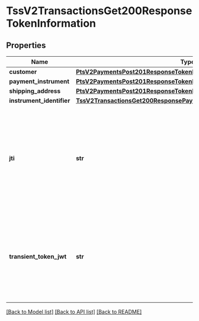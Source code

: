 # TssV2TransactionsGet200ResponseTokenInformation

## Properties
Name | Type | Description | Notes
------------ | ------------- | ------------- | -------------
**customer** | [**PtsV2PaymentsPost201ResponseTokenInformationCustomer**](PtsV2PaymentsPost201ResponseTokenInformationCustomer.md) |  | [optional] 
**payment_instrument** | [**PtsV2PaymentsPost201ResponseTokenInformationPaymentInstrument**](PtsV2PaymentsPost201ResponseTokenInformationPaymentInstrument.md) |  | [optional] 
**shipping_address** | [**PtsV2PaymentsPost201ResponseTokenInformationShippingAddress**](PtsV2PaymentsPost201ResponseTokenInformationShippingAddress.md) |  | [optional] 
**instrument_identifier** | [**TssV2TransactionsGet200ResponsePaymentInformationInstrumentIdentifier**](TssV2TransactionsGet200ResponsePaymentInformationInstrumentIdentifier.md) |  | [optional] 
**jti** | **str** | TMS Transient Token, 64 hexadecimal id value representing captured payment credentials (including Sensitive Authentication Data, e.g. CVV).  | [optional] 
**transient_token_jwt** | **str** | Flex API Transient Token encoded as JWT (JSON Web Token), e.g. Flex microform or Unified Payment checkout result.  | [optional] 

[[Back to Model list]](../README.md#documentation-for-models) [[Back to API list]](../README.md#documentation-for-api-endpoints) [[Back to README]](../README.md)


